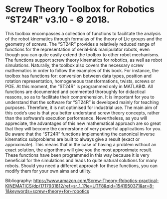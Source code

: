 # Screw Theory Toolbox for Robotics “ST24R" v3.10 - © 2018.

This toolbox encompasses a collection of functions to facilitate the analysis of the robot kinematics through formulas of the theory of Lie groups and the geometry of screws.
The “ST24R” provides a relatively reduced range of functions for the representation of serial-link manipulator robots, even though you can quite easily extend the toolbox to other robot mechanisms. The functions support screw theory kinematics for robotics, as well as robot simulations.
Naturally, the toolbox also covers the necessary screw mathematics in order to follow the examples of this book. For instance, the toolbox has functions for: conversion between data types, position and rotation representation, homogeneous transformations, twists, screws or POE.
At this moment, the “ST24R” is programmed only in MATLAB©. All functions are documented and commented thoroughly for didactical reasons, so as to facilitate their comprehension.
It is important for you to understand that the software for “ST24R” is developed mainly for teaching purposes. Therefore, it is not optimised for industrial use. The main aim of this code’s use is that you better understand screw theory concepts, rather than the software’s execution performance. Nevertheless, as you will appreciate, the advantages of this new mathematical approach are so great that they will become the cornerstone of very powerful applications for you.
Be aware that the “ST24R” functions implementing the canonical inverse kinematics subproblems are built to always give a result (exact or approximate). This means that in the case of having a problem without an exact solution, the algorithms will give you the most approximate result. These functions have been programmed in this way because it is very beneficial for the simulations and leads to quite natural solutions for many robots. Should you need a different approach for these functions, you can modify them for your own aims and utility.

Bibliography:
https://www.amazon.com/Screw-Theory-Robotics-practical-KINEMATICS/dp/1717931812/ref=sr_1_1?ie=UTF8&qid=1541950371&sr=8-1&keywords=screw+theory+for+robotics
